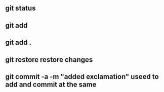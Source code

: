 ## git status
## git add
## git add .
## git restore restore changes
##  git commit -a -m "added exclamation" useed to add and commit at the same